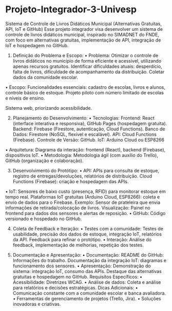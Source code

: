 # Projeto-Integrador-3-Univesp
Sistema de Controle de Livros Didáticos Municipal (Alternativas Gratuitas, API, IoT e GitHub)
Esse projeto integrador visa desenvolver um sistema de controle de livros didáticos municipal, inspirado no SIMADNET do FNDE, com foco em alternativas gratuitas, implementação de API, integração de IoT e hospedagem no GitHub.

1. Definição do Problema e Escopo:
•	Problema: 
Otimizar o controle de livros didáticos no município de forma eficiente e acessível, utilizando apenas recursos gratuitos.
Identificar dificuldades atuais: desperdício, falta de livros, dificuldade de acompanhamento da distribuição.
Coletar dados da comunidade escolar.

•	Escopo: 
Funcionalidades essenciais: cadastro de escolas, livros e alunos, controle básico de estoque.
Projeto piloto com número limitado de escolas e níveis de ensino.

Sistema web, priorizando acessibilidade.

2. Planejamento do Desenvolvimento:
•	Tecnologias: 
Frontend: React (interface interativa e responsiva), GitHub Pages (hospedagem gratuita).
Backend: Firebase (Firestore, autenticação, Cloud Functions).
Banco de Dados: Firestore (NoSQL, flexível e escalável).
API: Cloud Functions (Firebase).
Controle de Versão: GitHub.
IoT: Arduino Cloud ou ESP8266

•	Arquitetura: 
Diagrama da interação: frontend (React), backend (Firebase), dispositivos IoT.
•	Metodologia: 
Metodologia ágil (com auxílio do Trello), GitHub (organização e colaboração).

3. Desenvolvimento do Protótipo:
•	API: 
APIs para consulta de estoque, registro de entregas/devoluções, relatórios de distribuição.
Cloud Functions (Firebase): criação e hospedagem das APIs.

•	IoT: 
Sensores de baixo custo (presença, RFID) para monitorar estoque em tempo real.
Plataformas IoT gratuitas (Arduino Cloud, ESP8266): coleta e envio de dados para o Firebase.
Exemplo: Sensor de prateleira que envia informações de retirada/colocação de livros.
Visualização: Painel no frontend para dados dos sensores e alertas de reposição.
•	GitHub: 
Código versionado e hospedado no GitHub.

4. Coleta de Feedback e Iteração:
•	Testes com a comunidade: 
Testes de usabilidade, precisão dos dados de estoque, integração IoT, relatórios da API.
Feedback para refinar o protótipo.
•	Interação: 
Análise do feedback, implementação de melhorias, repetição dos testes.

5. Documentação e Apresentação:
•	Documentação: 
README do GitHub: Informações do trabalho.
Documentação da integração IoT: diagramas e funcionamento dos sensores.
•	Apresentação: 
Demonstração do sistema: integração IoT, consumo das APIs.
Destaque das alternativas gratuitas e hospedagem no GitHub.
Requisitos Específicos:
•	Acessibilidade: 
Diretrizes WCAG.
•	Análise de dados: 
Coleta e análise para relatórios e decisões estratégicas.
Dicas Adicionais:
•	Comunicação constante com a comunidade escolar e banca avaliadora.
•	Ferramentas de gerenciamento de projetos (Trello, Jira).
•	Soluções inovadoras e criativas.
